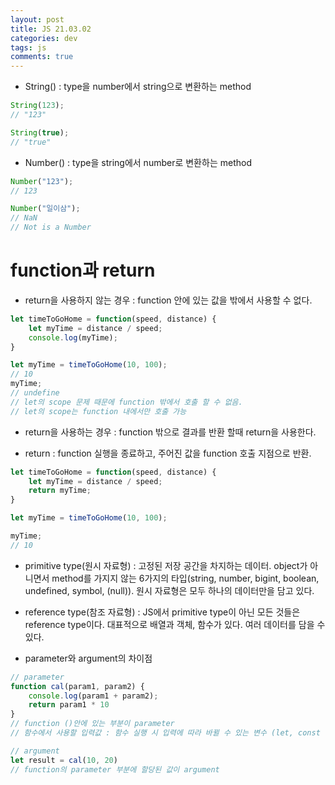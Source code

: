 ```yaml
---  
layout: post
title: JS 21.03.02
categories: dev
tags: js
comments: true
---
```


- String() : type을 number에서 string으로 변환하는 method

```js
String(123);
// "123"

String(true);
// "true"
```

- Number() : type을 string에서 number로 변환하는 method

```js
Number("123");
// 123

Number("일이삼");
// NaN
// Not is a Number
```

# function과 return

- return을 사용하지 않는 경우 : function 안에 있는 값을 밖에서 사용할 수 없다.

```js
let timeToGoHome = function(speed, distance) {
    let myTime = distance / speed;
	console.log(myTime);
}

let myTime = timeToGoHome(10, 100);
// 10
myTime;
// undefine
// let의 scope 문제 때문에 function 밖에서 호출 할 수 없음.
// let의 scope는 function 내에서만 호출 가능
```

- return을 사용하는 경우 : function 밖으로 결과를 반환 할때 return을 사용한다.

- return : function 실행을 종료하고, 주어진 값을 function 호출 지점으로 반환.

```js
let timeToGoHome = function(speed, distance) {
    let myTime = distance / speed;
	return myTime;
}

let myTime = timeToGoHome(10, 100);

myTime;
// 10
```

- primitive type(원시 자료형) : 고정된 저장 공간을 차지하는 데이터. object가 아니면서 method를 가지지 않는 6가지의 타입(string, number, bigint, boolean, undefined, symbol, (null)). 원시 자료형은 모두 하나의 데이터만을 담고 있다.


- reference type(참조 자료형) : JS에서 primitive type이 아닌 모든 것들은 reference type이다. 대표적으로 배열과 객체, 함수가 있다. 여러 데이터를 담을 수 있다.

- parameter와 argument의 차이점

```js
// parameter
function cal(param1, param2) {
	console.log(param1 + param2);
	return param1 * 10
}
// function ()안에 있는 부분이 parameter
// 함수에서 사용할 입력값 : 함수 실행 시 입력에 따라 바뀔 수 있는 변수 (let, const 등의 키워드를 사용하지 않아도 사용 가능)

// argument
let result = cal(10, 20)
// function의 parameter 부분에 할당된 값이 argument
```